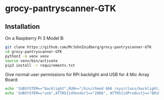 # grocy-pantryscanner-GTK

## Installation
On a Raspberry Pi 3 Model B:
```bash
git clone https://github.com/MrJohnZoidberg/grocy-pantryscanner-GTK
cd grocy-pantryscanner-GTK
python3 -m venv venv
source venv/bin/activate
pip3 install -r requirements.txt
```

Give normal user permissions for RPi backlight and USB for 4 Mic Array Board:
```bash
echo 'SUBSYSTEM=="backlight",RUN+="/bin/chmod 666 /sys/class/backlight/%k/brightness /sys/class/backlight/%k/bl_power"' | sudo tee -a /etc/udev/rules.d/99-backlight-permissions.rules
echo 'SUBSYSTEM=="usb",ATTRS{idVendor}=="2886", ATTRS{idProduct}=="0018",TAG+="uaccess"' | sudo tee -a /etc/udev/rules.d/99-usb-4mic-array-permissions.rules
```